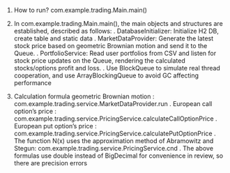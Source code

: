 1. How to run?
   com.example.trading.Main.main()

2. In com.example.trading.Main.main(), the main objects and structures are established, described as follows:
   . DatabaseInitializer: Initialize H2 DB, create table and static data
   . MarketDataProvider: Generate the latest stock price based on geometric Brownian motion and send it to the Queue.
   . PortfolioService: Read user portfolios from CSV and listen for stock price updates on the Queue, rendering the calculated stocks/options profit and loss.
   . Use BlockQueue to simulate real thread cooperation, and use ArrayBlockingQueue to avoid GC affecting performance

3. Calculation formula
   geometric Brownian motion : com.example.trading.service.MarketDataProvider.run
   . European call option’s price : com.example.trading.service.PricingService.calculateCallOptionPrice
   . European put option’s price : com.example.trading.service.PricingService.calculatePutOptionPrice
   . The function N(x) uses the approximation method of Abramowitz and Stegun: com.example.trading.service.PricingService.cnd
   . The above formulas use double instead of BigDecimal for convenience in review, so there are precision errors
